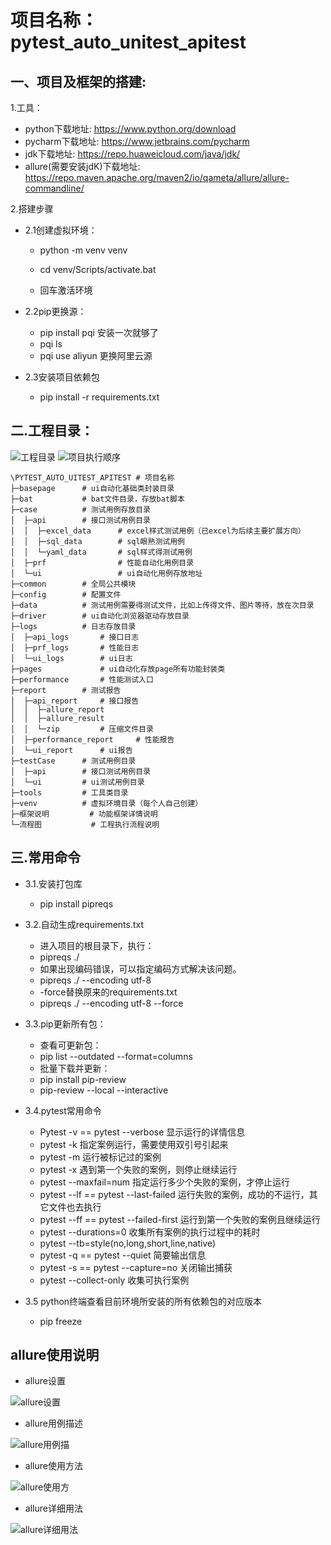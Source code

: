 # 项目名称：pytest_auto_unitest_apitest

## 一、项目及框架的搭建:

1.工具：

- python下载地址: https://www.python.org/download
- pycharm下载地址: https://www.jetbrains.com/pycharm
- jdk下载地址: https://repo.huaweicloud.com/java/jdk/
- allure(需要安装jdK)下载地址: https://repo.maven.apache.org/maven2/io/qameta/allure/allure-commandline/

2.搭建步骤

- 2.1创建虚拟环境：
    - python -m venv venv
    - cd venv/Scripts/activate.bat

    - 回车激活环境
- 2.2pip更换源：
    - pip install pqi 安装一次就够了
    - pqi ls
    - pqi use aliyun 更换阿里云源

- 2.3安装项目依赖包
    - pip install -r requirements.txt

## 二.工程目录：

![工程目录](./流程图/工程目录.png)
![项目执行顺序](./流程图/项目执行顺序.png)

```text.
\PYTEST_AUTO_UITEST_APITEST # 项目名称
├─basepage      # ui自动化基础类封装目录 
├─bat           # bat文件目录，存放bat脚本
├─case          # 测试用例存放目录
│  ├─api        # 接口测试用例目录
│  │  ├─excel_data      # excel样式测试用例（已excel为后续主要扩展方向）
│  │  ├─sql_data        # sql眼熟测试用例
│  │  └─yaml_data       # sql样式得测试用例
│  ├─prf                # 性能自动化用例目录
│  └─ui                 # ui自动化用例存放地址
├─common        # 全局公共模块
├─config        # 配置文件
├─data          # 测试用例需要得测试文件，比如上传得文件、图片等待，放在次目录
├─driver        # ui自动化浏览器驱动存放目录
├─logs          # 日志存放目录
│  ├─api_logs       # 接口日志
│  ├─prf_logs       # 性能日志
│  └─ui_logs        # ui日志
├─pages             # ui自动化存放page所有功能封装类
├─performance       # 性能测试入口
├─report        # 测试报告
│  ├─api_report     # 接口报告
│  │  ├─allure_report
│  │  ├─allure_result
│  │  └─zip         # 压缩文件目录
│  ├─performance_report     # 性能报告
│  └─ui_report      # ui报告
├─testCase      # 测试用例目录
│  ├─api        # 接口测试用例目录
│  └─ui         # ui测试用例目录
├─tools         # 工具类目录
├─venv          # 虚拟环境目录（每个人自己创建）
├─框架说明         # 功能框架详情说明 
└─流程图           # 工程执行流程说明
```

## 三.常用命令

- 3.1.安装打包库
    - pip install pipreqs

- 3.2.自动生成requirements.txt
    - 进入项目的根目录下，执行：
    - pipreqs ./
    - 如果出现编码错误，可以指定编码方式解决该问题。
    - pipreqs ./ --encoding utf-8
    - -force替换原来的requirements.txt
    - pipreqs ./ --encoding utf-8 --force

- 3.3.pip更新所有包：
    - 查看可更新包：
    - pip list --outdated --format=columns
    - 批量下载并更新：
    - pip install pip-review
    - pip-review --local --interactive

- 3.4.pytest常用命令
    - Pytest -v == pytest --verbose 显示运行的详情信息
    - pytest -k 指定案例运行，需要使用双引号引起来
    - pytest -m 运行被标记过的案例
    - pytest -x 遇到第一个失败的案例，则停止继续运行
    - pytest --maxfail=num 指定运行多少个失败的案例，才停止运行
    - pytest --lf == pytest --last-failed 运行失败的案例，成功的不运行，其它文件也去执行
    - pytest --ff == pytest --failed-first 运行到第一个失败的案例且继续运行
    - pytest --durations=0 收集所有案例的执行过程中的耗时
    - pytest --tb=style(no,long,short,line,native)
    - pytest -q == pytest --quiet 简要输出信息
    - pytest -s == pytest --capture=no 关闭输出捕获
    - pytest --collect-only 收集可执行案例

- 3.5 python终端查看目前环境所安装的所有依赖包的对应版本
    - pip freeze

## allure使用说明

- allure设置

![allure设置](./流程图/allure设置.png)

- allure用例描述

![allure用例描](./流程图/allure用例描述.png)

- allure使用方法

![allure使用方](./流程图/allure使用方法.png)

- allure详细用法

![allure详细用法](./流程图/allure详细用法.png)
